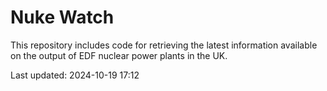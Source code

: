 # Nuke Watch

This repository includes code for retrieving the latest information available on the output of EDF nuclear power plants in the UK.

Last updated: 2024-10-19 17:12